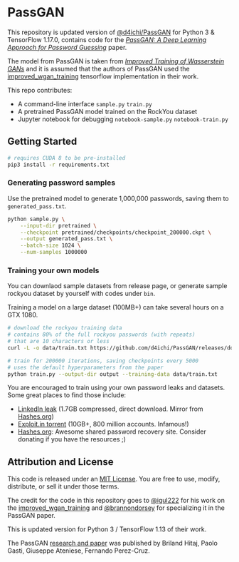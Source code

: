 # PassGAN


This repository is updated version of [@d4ichi/PassGAN](https://github.com/d4ichi/PassGAN) for Python 3 & TensorFlow 1.17.0, contains code for the [_PassGAN: A Deep Learning Approach for Password Guessing_](https://arxiv.org/abs/1709.00440) paper. 

The model from PassGAN is taken from [_Improved Training of Wasserstein GANs_](https://arxiv.org/abs/1704.00028) and it is assumed that the authors of PassGAN used the [improved_wgan_training](https://github.com/igul222/improved_wgan_training) tensorflow implementation in their work. 

This repo contributes:

- A command-line interface `sample.py` `train.py`
- A pretrained PassGAN model trained on the RockYou dataset
- Jupyter notebook for debugging `notebook-sample.py` `notebook-train.py`

## Getting Started

```bash
# requires CUDA 8 to be pre-installed
pip3 install -r requirements.txt
```

### Generating password samples

Use the pretrained model to generate 1,000,000 passwords, saving them to `generated_pass.txt`.

```bash
python sample.py \
	--input-dir pretrained \
	--checkpoint pretrained/checkpoints/checkpoint_200000.ckpt \
	--output generated_pass.txt \
	--batch-size 1024 \
	--num-samples 1000000
```

### Training your own models

You can downlaod sample datasets from release page, or generate sample rockyou dataset by yourself with codes under `bin`.

Training a model on a large dataset (100MB+) can take several hours on a GTX 1080.

```bash
# download the rockyou training data
# contains 80% of the full rockyou passwords (with repeats)
# that are 10 characters or less
curl -L -o data/train.txt https://github.com/d4ichi/PassGAN/releases/download/data/rockyou-test.txt

# train for 200000 iterations, saving checkpoints every 5000
# uses the default hyperparameters from the paper
python train.py --output-dir output --training-data data/train.txt
```


You are encouraged to train using your own password leaks and datasets. Some great places to find those include:

- [LinkedIn leak](https://github.com/brannondorsey/PassGAN/releases/download/data/68_linkedin_found_hash_plain.txt.zip) (1.7GB compressed, direct download. Mirror from [Hashes.org](https://hashes.org/leaks.php))
- [Exploit.in torrent](https://thepiratebay.org/torrent/16016494/exploit.in) (10GB+, 800 million accounts. Infamous!)
- [Hashes.org](https://hashes.org/leaks.php): Awesome shared password recovery site. Consider donating if you have the resources ;)



## Attribution and License

This code is released under an [MIT License](https://github.com/igul222/improved_wgan_training/blob/master/LICENSE). You are free to use, modify, distribute, or sell it under those terms. 

The credit for the code in this repository goes to [@igul222](https://github.com/igul222) for his work on the [improved_wgan_training](https://github.com/igul222/improved_wgan_training) and [@brannondorsey](https://github.com/brannondorsey) for specializing it in the PassGAN paper.

This is updated version for Python 3 / TensorFlow 1.13 of their work.

The PassGAN [research and paper](https://arxiv.org/abs/1709.00440) was published by Briland Hitaj, Paolo Gasti, Giuseppe Ateniese, Fernando Perez-Cruz.

